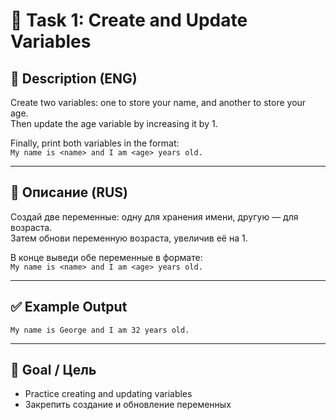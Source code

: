 # 🧠 Task 1: Create and Update Variables

## 📌 Description (ENG)
Create two variables: one to store your name, and another to store your age.  
Then update the age variable by increasing it by 1.

Finally, print both variables in the format:  
`My name is <name> and I am <age> years old.`

---

## 📌 Описание (RUS)
Создай две переменные: одну для хранения имени, другую — для возраста.  
Затем обнови переменную возраста, увеличив её на 1.

В конце выведи обе переменные в формате:  
`My name is <name> and I am <age> years old.`

---

## ✅ Example Output

```
My name is George and I am 32 years old.
```

---

## 🎯 Goal / Цель
- Practice creating and updating variables
- Закрепить создание и обновление переменных

